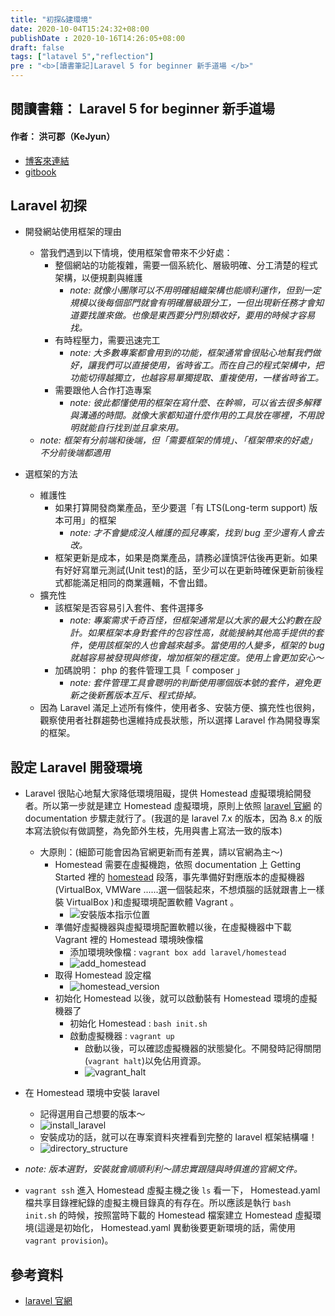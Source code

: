 ```yaml
---
title: "初探&建環境"
date: 2020-10-04T15:24:32+08:00
publishDate : 2020-10-16T14:26:05+08:00
draft: false
tags: ["latavel 5","reflection"]
pre : "<b>[讀書筆記]Laravel 5 for beginner 新手道場 </b>"
---
```


## 閱讀書籍： Laravel 5 for beginner 新手道場
#### 作者： 洪可郡（KeJyun）

* [博客來連結](https://www.books.com.tw/products/0010773916)
* [gitbook](http://kejyun.github.io/Laravel-5-Learning-Notes-Books/)

<!-- 內文 -->
## Laravel 初探

* 開發網站使用框架的理由
    + 當我們遇到以下情境，使用框架會帶來不少好處：
        - 整個網站的功能複雜，需要一個系統化、層級明確、分工清楚的程式架構，以便規劃與維護
            + *note: 就像小團隊可以不用明確組織架構也能順利運作，但到一定規模以後每個部門就會有明確層級跟分工，一但出現新任務才會知道要找誰來做。也像是東西要分門別類收好，要用的時候才容易找。*
        - 有時程壓力，需要迅速完工
            + *note: 大多數專案都會用到的功能，框架通常會很貼心地幫我們做好，讓我們可以直接使用，省時省工。而在自己的程式架構中，把功能切得越獨立，也越容易單獨提取、重複使用，一樣省時省工。*
        - 需要跟他人合作打造專案
            + *note: 彼此都懂使用的框架在寫什麼、在幹嘛，可以省去很多解釋與溝通的時間。就像大家都知道什麼作用的工具放在哪裡，不用說明就能自行找到並且拿來用。*
    + *note: 框架有分前端和後端，但「需要框架的情境」、「框架帶來的好處」不分前後端都適用*

* 選框架的方法
    + 維護性
        - 如果打算開發商業產品，至少要選「有 LTS(Long-term support) 版本可用」的框架
            + *note: 才不會變成沒人維護的孤兒專案，找到 bug 至少還有人會去改。*
        - 框架更新是成本，如果是商業產品，請務必謹慎評估後再更新。如果有好好寫單元測試(Unit test)的話，至少可以在更新時確保更新前後程式都能滿足相同的商業邏輯，不會出錯。
    + 擴充性
        - 該框架是否容易引入套件、套件選擇多
            + *note: 專案需求千奇百怪，但框架通常是以大家的最大公約數在設計。如果框架本身對套件的包容性高，就能接納其他高手提供的套件，使用該框架的人也會越來越多。當使用的人變多，框架的 bug 就越容易被發現與修復，增加框架的穩定度。使用上會更加安心～*
        - 加碼說明： php 的套件管理工具「 composer 」
            + *note: 套件管理工具會聰明的判斷使用哪個版本號的套件，避免更新之後新舊版本互斥、程式掛掉。*
    + 因為 Laravel 滿足上述所有條件，使用者多、安裝方便、擴充性也很夠，觀察使用者社群趨勢也還維持成長狀態，所以選擇 Laravel 作為開發專案的框架。

## 設定 Laravel 開發環境

* Laravel 很貼心地幫大家降低環境阻礙，提供 Homestead 虛擬環境給開發者。所以第一步就是建立 Homestead 虛擬環境，原則上依照 [laravel 官網](https://laravel.com/) 的 documentation 步驟走就行了。(我選的是 laravel 7.x 的版本，因為 8.x 的版本寫法貌似有做調整，為免節外生枝，先用與書上寫法一致的版本)
    + 大原則：(細節可能會因為官網更新而有差異，請以官網為主～)
        - Homestead 需要在虛擬機跑，依照 documentation 上 Getting Started 裡的 [homestead](https://laravel.com/docs/7.x/homestead) 段落，事先準備好對應版本的虛擬機器(VirtualBox, VMWare ......選一個裝起來，不想煩腦的話就跟書上一樣裝 VirtualBox )和虛擬環境配置軟體 Vagrant 。
            * ![安裝版本指示位置](https://lh3.googleusercontent.com/pw/ACtC-3clSGHn054o1wz-roM43i0yHoLVFdt_x76xMGsGuJBupmeSxAhQaOKu_BJY1bMbSDoEPo8nibssX-QaauewOq1SonURkycKdOddSBQ9a5LN5Tx1Jhh59z71d0sm8kStSZ6nO6NK3wz9vY_hJvg5gGLY=w2032-h912-no?authuser=0)
        - 準備好虛擬機器與虛擬環境配置軟體以後，在虛擬機器中下載 Vagrant 裡的 Homestead 環境映像檔
            * 添加環境映像檔 : `vagrant box add laravel/homestead`
            * ![add_homestead](https://lh3.googleusercontent.com/pw/ACtC-3creipZ0abeI_a6wqD98D9iuuThkwCe14KSrgneF93qFBneJgxx00JLl1WPDWm8L6WgbeFmXiFez3lT1F64bJMCjm5HSsSoUHXB2C7iLA4-otpB5iQ-oPdTkFgAogGE8vn5tDRJjC_Vzx_0kaYzrMWR=w2038-h1284-no?authuser=0)
        - 取得 Homestead 設定檔
            * ![homestead_version](https://lh3.googleusercontent.com/pw/ACtC-3ec4VuvdJGr012X78UrIj80oR2r9mRoDIyxlgONlcJJSi60icON3VFRnPcVMbnRlFDnqAAUbFomf5tkRAT0zXDb1rMa0FgdbMojoiOwwzX7IyrOqMiIs3V0XZrOu-0is265L0wWzcoRPcIXkHlG5jHI=w2072-h1136-no?authuser=0)
        - 初始化 Homestead 以後，就可以啟動裝有 Homestead 環境的虛擬機器了
            * 初始化 Homestead : `bash init.sh`
            * 啟動虛擬機器 : `vagrant up`
                + 啟動以後，可以確認虛擬機器的狀態變化。不開發時記得關閉(`vagrant halt`)以免佔用資源。
                + ![vagrant_halt](https://lh3.googleusercontent.com/pw/ACtC-3frsPCsZfQ3TvJzi0sZojg73H67NKYRoLZUWH6DXip2Iq8iiGITvPGnwrWMeSX3YyKcV33JR8C_t4pqXfI99y3y91EoZHuxDeQBxi6kL8sy61EgjxGimIRj2djzPvj_Cdn5_93fPYhInzn_bG3Ca-gU=w1062-h336-no?authuser=0)
* 在 Homestead 環境中安裝 laravel
    + 記得選用自己想要的版本～
    + ![install_laravel](https://lh3.googleusercontent.com/pw/ACtC-3f5SzoCN31bqUGyH3__Qvc0p7kQT8Ai572RqsxUzQ_dWNtg33434WpgBsgCz0VdwL6BzKszLN0QqDzxtnP_hjxS2v6j9mhmJVvYEKJ4kpQL8knEBjz0NYgkb9RxPLcxf-LpiF8qwG_C9dYEc3JemQap=w1978-h586-no?authuser=0)
    + 安裝成功的話，就可以在專案資料夾裡看到完整的 laravel 框架結構囉！
    + ![directory_structure](https://lh3.googleusercontent.com/pw/ACtC-3fmw3za1SGg7XouIxg7zyvl8FheNOKs1uxPu3NDpAKcg46NCVZRIZe_26ERv6qPE3xSEUnGQpMXsiml3RAu0LnBoknJWa0Zb7IznD4A49xcSqeth0HJex5qXawP4FMSdomv204NkrJA7UCpDiSb3tCx=w1498-h1078-no?authuser=0 "directory_structure")
* *note: 版本選對，安裝就會順順利利～請忠實跟隨與時俱進的官網文件。*

* `vagrant ssh` 進入 Homestead 虛擬主機之後 `ls` 看一下， Homestead.yaml 檔共享目錄裡紀錄的虛擬主機目錄真的有存在。所以應該是執行 `bash init.sh` 的時候，按照當時下載的 Homestead 檔案建立 Homestead 虛擬環境(這邊是初始化， Homestead.yaml 異動後要更新環境的話，需使用 `vagrant provision`)。

## 參考資料
- [laravel 官網](https://laravel.com/)